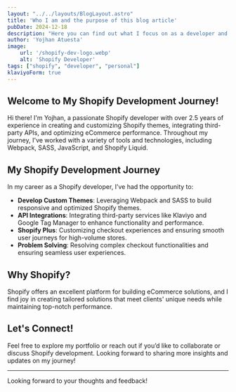 ```yaml
---
layout: "../../layouts/BlogLayout.astro"
title: 'Who I am and the purpose of this blog article'
pubDate: 2024-12-18
description: "Here you can find out what I focus on as a developer and learn a little bit about me.."
author: 'Yojhan Atuesta'
image:
    url: '/shopify-dev-logo.webp'
    alt: 'Shopify Developer'
tags: ["shopify", "developer", "personal"]
klaviyoForm: true
---
```


## Welcome to My Shopify Development Journey!

Hi there! I'm Yojhan, a passionate Shopify developer with over 2.5 years of experience in creating and customizing Shopify themes, integrating third-party APIs, and optimizing eCommerce performance. Throughout my journey, I've worked with a variety of tools and technologies, including Webpack, SASS, JavaScript, and Shopify Liquid.

## My Shopify Development Journey

In my career as a Shopify developer, I’ve had the opportunity to:
- **Develop Custom Themes**: Leveraging Webpack and SASS to build responsive and optimized Shopify themes.
- **API Integrations**: Integrating third-party services like Klaviyo and Google Tag Manager to enhance functionality and performance.
- **Shopify Plus**: Customizing checkout experiences and ensuring smooth user journeys for high-volume stores.
- **Problem Solving**: Resolving complex checkout functionalities and ensuring seamless user experiences.

## Why Shopify?

Shopify offers an excellent platform for building eCommerce solutions, and I find joy in creating tailored solutions that meet clients' unique needs while maintaining top-notch performance.

## Let's Connect!

Feel free to explore my portfolio or reach out if you’d like to collaborate or discuss Shopify development. Looking forward to sharing more insights and updates on my journey!

---

Looking forward to your thoughts and feedback!